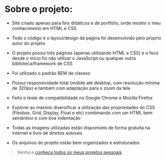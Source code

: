 <h1>Sobre o projeto:</h1>


* Site criado apenas para fins didáticos e de portfólio, onde mostro o meu conhecimento em HTML e CSS

* Todo o código e o layout/design da página foi desenvolvido pelo pŕoprio autor do projeto

* O projeto possui três páginas (apenas utilizando HTML e CSS)  e o foco desde o início foi não utilizar o JavaScript ou qualquer outra biblioteca/framework de CSS

* Foi utilizado o padrão BEM de clasess

* Possui responsividade total (mobile até desktop, com resolução mínima de 320px) e também com adaptação para o zoom da tela

* Feito o teste de compatibilidade no Google Chrome e Mozilla Firefox

* Explorei ao máximo diversificar a utilização das propriedades do CSS (Flexbox, Grid, Display, Float e etc) combinando com um HTML bem semântico e com boa indentação

* Todas as imagens utilizadas estão disponíveis de forma gratuita na internet e livre de direitos autorais

* Os arquivos do projeto estão bem organizados e estruturados

> Venha e [conheça todos os meus projetos pessoais](https://github.com/GabrielRodriguesB)